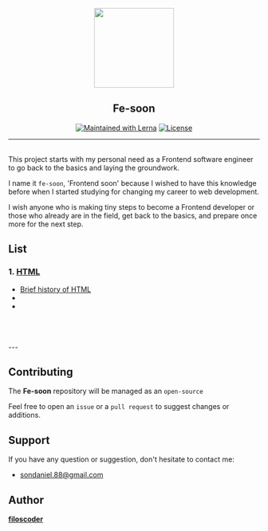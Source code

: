 <p align="center">
  <a href="https://github.com/filoscoder/fe-soon">
    <img width="160px" src="https://user-images.githubusercontent.com/50701501/93671639-a8828b00-fadf-11ea-9670-e02085e2c947.png"><br/>
  </a>
  <h2 align="center">Fe-soon</h2>
</p>

<p align="center">
  <a href="https://lerna.js.org/"><img src="https://img.shields.io/badge/PRs-Welcome-brightgreen.svg" alt="Maintained with Lerna"></a>
  <a href="/LICENSE"><img src="https://img.shields.io/badge/License-MIT-blue.svg" alt="License"></a>
</p>


---

<br>
This project starts with my personal need as a Frontend software engineer to go back to the basics and laying the groundwork.
<br>

I name it `fe-soon`, 'Frontend soon' because I wished to have this knowledge before when I started studying for changing my career to web development.
<br>

I wish anyone who is making tiny steps to become a Frontend developer or those who already are in the field, get back to the basics, and prepare once more for the next step.
 

## List
### 1. [HTML](https://github.com/filoscoder/fe-soon/HTML/)
- [Brief history of HTML](https://github.com/filoscoder/fe-soon/HTML/)
- 
- 

<br>
<br>
<br>
---

## Contributing
The **Fe-soon** repository will be managed as an `open-source`

Feel free to open an `issue` or a `pull request` to suggest changes or additions.


## Support

If you have any question or suggestion, don't hesitate to contact me:

* [sondaniel.88@gmail.com](mailto:sondaniel.88@gmail.com)

## Author

**[filoscoder](https://github.com/filoscoder)**

